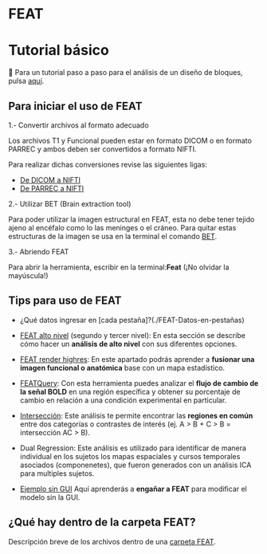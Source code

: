 FEAT
====


# Tutorial básico
:tipping_hand_person: Para un tutorial paso a paso para el análisis de un diseño de bloques, pulsa [aquí](./FSL-tutorialFeat).


## Para iniciar el uso de FEAT 

1.- Convertir archivos al formato adecuado 

Los archivos T1 y Funcional pueden estar en formato DICOM o en formato PARREC y ambos deben ser convertidos a formato NIFTI.

Para realizar dichas conversiones revise las siguientes ligas:
+ [De DICOM a NIFTI](./Procesamiento-Imagen:-De-DICOM-a-NIFTI)
+ [De PARREC a NIFTI](./Procesamiento-Imagen:-De-PARREC-a-NIFTI)

2.-  Utilizar BET (Brain extraction tool) 

Para poder utilizar la imagen estructural en FEAT, esta no debe tener tejido ajeno al encéfalo como lo las meninges o el cráneo. Para quitar estas estructuras de la imagen se usa en la terminal el comando [BET](./FSL_-Brain-extraction-tool-BET).

3.- Abriendo FEAT 

Para abrir la herramienta, escribir en la terminal:**Feat** (¡No olvidar la mayúscula!)

## Tips para uso de FEAT
+ ¿Qué datos ingresar en [cada pestaña]?(./FEAT-Datos-en-pestañas)
+ [FEAT alto nivel](./FEAT:-Análisis-de-alto-nivel) (segundo y tercer nivel): En esta sección se describe cómo hacer un **análisis de alto nivel** con sus diferentes opciones.
+ [FEAT render highres](./FEAT:-render-highres): En este apartado podrás aprender a **fusionar una imagen funcional o anatómica** base con un mapa estadístico.
+ [FEATQuery](./FEAT:-FEATQuery): Con esta herramienta puedes analizar el **flujo de cambio de la señal BOLD** en una región específica y obtener su porcentaje de cambio en relación a una condición experimental en particular. 
+ [Intersección](./FEAT_-Intersección): Este análisis te permite encontrar las **regiones en común** entre dos categorías o contrastes de interés (ej.  A > B  +  C > B = intersección AC > B).
+ Dual Regression: Este análisis es utilizado para identificar de manera individual en los sujetos los mapas espaciales y cursos temporales asociados (componenetes), que fueron generados con un análisis ICA para multiples sujetos.

+ [Ejemplo sin GUI](./FEAT:-Modificar-sin-GUI) Aquí aprenderás a **engañar a FEAT** para modificar el modelo sin la GUI.

## ¿Qué hay dentro de la carpeta FEAT?
Descripción breve de los archivos dentro de una [carpeta FEAT](./FEAT_-Archivos-carpeta-FEAT).
